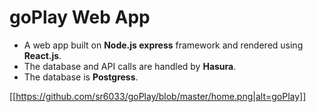 # goPlay Web App

- A web app built on **Node.js express** framework and rendered using **React.js**.
- The database and API calls are handled by **Hasura**.
- The database is **Postgress**.

[[https://github.com/sr6033/goPlay/blob/master/home.png|alt=goPlay]]
